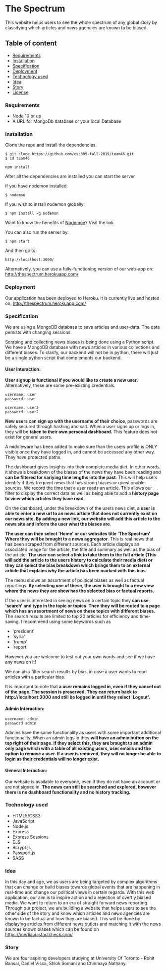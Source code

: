 # The Spectrum

This website helps users to see the whole spectrum of any global story by classifying which articles and news agencies are known to be biased.

## Table of content

- [Requirements](#Requirements)
- [Installation](#Installation)
- [Specification](#Specification)
- [Deployment](#Deployment)
- [Technology used](#Technology-used)
- [Idea](#Idea)
- [Story](#Story)
- [License](#License)

### Requirements

- Node 10 or up
- A URL for MongoDb database or your local Database

### Installation

Clone the repo and install the dependencies.

```
$ git clone https://github.com/csc309-fall-2019/team46.git
$ cd team46
```

```
npm install
```

After all the dependencies are installed you can start the server

If you have nodemon installed:

```
$ nodemon
```

If you wish to install nodemon globally:

```
$ npm install -g nodemon
```

Want to know the benefits of [Nodemon](https://www.npmjs.com/package/nodemon)? Visit the link

You can also run the server by:

```
$ npm start
```

And then go to:

```
http://localhost:3000/
```

Alternatively, you can use a fully-functioning version of our web-app on: http://thespectrum.herokuapp.com/

### Deployment
Our application has been deployed to Heroku. It is currently live and hosted on: http://thespectrum.herokuapp.com/

### Specification
We are using a MongoDB database to save articles and user-data. The data persists with changing sessions.

Scraping and collecting news biases is being done using a Python script. We have a MongoDB database with news articles in various collections and different biases.
To clarify, our backend will not be in python, there will just be a single python script that complements our backend.

#### User Interaction:

<strong>User signup is functional if you would like to create a new user</strong>. Alternatively, these are some pre-existing credentials.

    username: user 
    password: user

    username: user2
    password: user2

<strong>New users can sign up with the username of their choice</strong>, passwords are safely secured through hashing and salt.
When a user signs up or logs in, they will be <strong>taken to their own personal dashboard.</strong> This feature does not exist for general users.

A middleware has been added to make sure than the users profile is ONLY visible once they have logged in, and cannot be accessed any other way. They have protected paths.

The dashboard gives insights into their complete media diet. In other words, it shows a breakdown of the biases of the news they have been reading and <strong>can be filtered for variying time lengths into the past</strong>. This will help users identify if they frequent news that has strong biases or questionable sources. We record the time that a user reads an article. This allows our filter to display the correct data as well as being able to add a <strong>history page to view which articles they have read</strong>.

On the dashboard, under the breakdown of the users news diet, <strong>a user is able to enter a new url to an news article that does not currently exist on our news site. By adding a new link, our website will add this article to the news site and inform the user what the biases are</strong>.

<strong>The user can then select 'Home' or our websites title 'The Spectrum' Where they will be brought to a news aggregator</strong>. This is real news that has been scraped from different sources. Each article displays an associated image for the article, the title and summary as well as the bias of the article. <strong>The user can select a link to take them to the full article (This will add the article to the users history to calculate their media diet) or they can select the bias breakdown which brings them to an external article that explains why the article has been marked with this bias</strong>.

The menu shows an assortment of political biases as well as factual reportings. <strong>By selecting one of these, the user is brought to a new view where the news they are show has the selected bias or factual reports.</strong>

If the user is interested in seeing news on a certain topic they <strong>can use 'search' and type in the topic or topics. Then they will be routed to a page which has an assortment of news on these topics with different biases.</strong> The search results are limited to top 20 articles for efficiency and time-saving. I recommend using some keywords such as 
- 'president' 
- 'syria' 
- 'trump' 
- 'report'

However you are welcome to test out your own words and see if we have any news on it!

We can also filter search results by bias, in case a user wants to read articles with a particular bias.

It is important to note that <strong>a user remains logged in, even if they cancel out of the page. The session is preserved. They can return back to http://localhost:3000 and still be logged in until they select 'Logout'. </strong>


#### Admin Interaction:

    username: admin
    password admin

Admins have the same functionality as users with some important additional functionality. When an admin logs in they <strong> will have an admin button on the top right of their page. If they select this, they are brought to an admin only page which with a table of all existing users, user emails and the option to remove a user. If a user is removed, they will no longer be able to login as their credentials will no longer exist. </strong>

#### General Interaction:
Our website is available to everyone, even if they do not have an account or are not signed in. <strong>The news can still be searched and explored, however there is no dashboard functionality and no history tracking.</strong>


### Technology used

- HTML5/CSS3
- JavaScript
- Node.js
- Express
- Express Sessions
- EJS
- Bcrypt.js
- Passport.js
- SASS

### Idea

In this day and age, we as users are being targeted by complex algorithms that can change or build biases towards global events that are happening in real-time and change our political views in certain regards. With this web application, our aim is to inspire action and a rejection of overtly biased media. We want to return to an era of straight forward news reporting. Through our project, we are building a website that helps users to see the other side of the story and know which articles and news agencies are known to be factual and how they are biased. This will be done by displaying articles from different news outlets and matching it with the news sources known biases which can be found on https://mediabiasfactcheck.com/

### Story

We are four aspiring developers studying at University Of Toronto - Rohit Bansal, Daniel Visca, Shlok Somani and Chinmaya Nathany.
